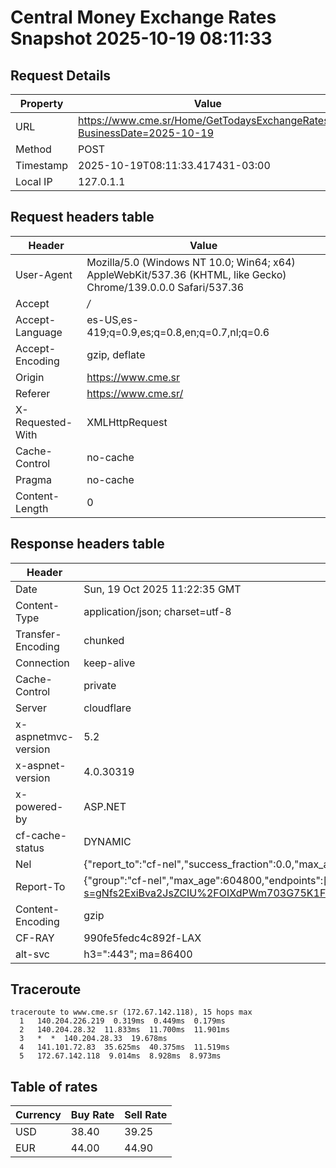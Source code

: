 # Central Money Exchange Rates Snapshot 2025-10-19 08:11:33
## Request Details

| Property | Value |
|----------|-------|
| URL | https://www.cme.sr/Home/GetTodaysExchangeRates/?BusinessDate=2025-10-19 |
| Method | POST |
| Timestamp | 2025-10-19T08:11:33.417431-03:00 |
| Local IP | 127.0.1.1 |
    
## Request headers table

| Header | Value |
|--------|-------|
| User-Agent | Mozilla/5.0 (Windows NT 10.0; Win64; x64) AppleWebKit/537.36 (KHTML, like Gecko) Chrome/139.0.0.0 Safari/537.36 |
| Accept | */* |
| Accept-Language | es-US,es-419;q=0.9,es;q=0.8,en;q=0.7,nl;q=0.6 |
| Accept-Encoding | gzip, deflate |
| Origin | https://www.cme.sr |
| Referer | https://www.cme.sr/ |
| X-Requested-With | XMLHttpRequest |
| Cache-Control | no-cache |
| Pragma | no-cache |
| Content-Length | 0 |

    
## Response headers table
| Header | Value |
|--------|-------|
| Date | Sun, 19 Oct 2025 11:22:35 GMT |
| Content-Type | application/json; charset=utf-8 |
| Transfer-Encoding | chunked |
| Connection | keep-alive |
| Cache-Control | private |
| Server | cloudflare |
| x-aspnetmvc-version | 5.2 |
| x-aspnet-version | 4.0.30319 |
| x-powered-by | ASP.NET |
| cf-cache-status | DYNAMIC |
| Nel | {"report_to":"cf-nel","success_fraction":0.0,"max_age":604800} |
| Report-To | {"group":"cf-nel","max_age":604800,"endpoints":[{"url":"https://a.nel.cloudflare.com/report/v4?s=gNfs2ExiBva2JsZCIU%2FOIXdPWm703G75K1FLCx5bEBL6l%2FTsUUWMzfCilzKTtcUL5pk6J%2B%2FkXv3GoJ%2FmTpS5Q8ZC6yg%2BU21Ilvo%3D"}]} |
| Content-Encoding | gzip |
| CF-RAY | 990fe5fedc4c892f-LAX |
| alt-svc | h3=":443"; ma=86400 |

## Traceroute 

```
traceroute to www.cme.sr (172.67.142.118), 15 hops max
  1   140.204.226.219  0.319ms  0.449ms  0.179ms 
  2   140.204.28.32  11.833ms  11.700ms  11.901ms 
  3   *  *  140.204.28.33  19.678ms 
  4   141.101.72.83  35.625ms  40.375ms  11.519ms 
  5   172.67.142.118  9.014ms  8.928ms  8.973ms 

```


## Table of rates

| Currency | Buy Rate | Sell Rate |
|----------|----------|-----------|
| USD | 38.40 | 39.25 |
| EUR | 44.00 | 44.90 |
